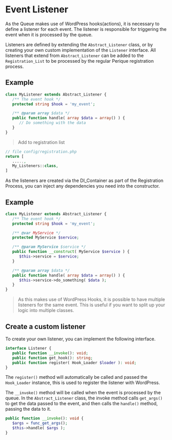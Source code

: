 # Event Listener

As the Queue makes use of WordPress hooks(actions), it is necessary to define a listener for each event. The listener is responsible for triggering the event when it is processed by the queue.

Listeners are defined by extending the `Abstract_Listener` class, or by creating your own custom implementation of the `Listener` interface. All listeners that extend from `Abstract_Listener` can be added to the `Registration_List` to be processed by the regular Perique registration process.

## Example

```php
class MyListener extends Abstract_Listener {
   /** The event hook */
   protected string $hook = 'my_event';

   /** @param array $data */
   public function handle( array $data = array() ) {
      // Do something with the data
   }
}
```

> Add to registration list

```php
// file config/registration.php
return [
   .....,
   My_Listeners::class,
]
```

As the listeners are created via the DI_Container as part of the Registration Process, you can inject any dependencies you need into the constructor.

## Example

```php
class MyListener extends Abstract_Listener {
   /** The event hook */
   protected string $hook = 'my_event';

   /** @var MyService */
   protected MyService $service;

   /** @param MyService $service */
   public function __construct( MyService $service ) {
      $this->service = $service;
   }

   /** @param array $data */
   public function handle( array $data = array() ) {
      $this->service->do_something( $data );
   }
}
```

> As this makes use of WordPress Hooks, it is possible to have multiple listeners for the same event. This is useful if you want to split up your logic into multiple classes.

## Create a custom listener

To create your own listener, you can implement the following interface.

```php
interface Listener {
   public function __invoke(): void;
   public function get_hook(): string;
   public function register( Hook_Loader $loader ): void;
}
```
The `register()` method will automatically be called and passed the `Hook_Loader` instance, this is used to register the listener with WordPress.

The `__invoke()` method will be called when the event is processed by the queue. In the `Abstract_Listener` class, the invoke method calls `get_args()` to get the data passed to the event, and then calls the `handle()` method, passing the data to it.

```php
public function __invoke(): void {
   $args = func_get_args();
   $this->handle( $args );
}
```
